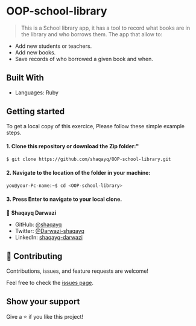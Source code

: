 # OOP-school-library

> This is a School library app, it has a tool to record what books are in the library and who borrows them. The app that allow to:
* Add new students or teachers.
* Add new books.
* Save records of who borrowed a given book and when.

## Built With
- Languages: Ruby

## Getting started
To get a local copy of this exercice, Please follow these simple example steps.

#### 1. Clone this repository or download the Zip folder:"

```bash command
$ git clone https://github.com/shaqayq/OOP-school-library.git
```
#### 2. Navigate to the location of the folder in your machine:
```bash command
you@your-Pc-name:~$ cd <OOP-school-library>
```
#### 3. Press Enter to navigate to your local clone.

👤 **Shaqayq Darwazi**

- GitHub: [@shaqayq](https://github.com/shaqayq)
- Twitter: [@Darwazi-shaqayq](https://twitter.com/darwazi-shaqayq)
- LinkedIn: [shaqayq-darwazi](https://linkedin.com/in/shaqayq-darwazi)

## 🤝 Contributing

Contributions, issues, and feature requests are welcome!

Feel free to check the [issues page](../../issues/).

## Show your support

Give a ⭐️ if you like this project!
